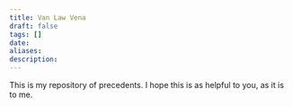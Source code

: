 ```yaml
---
title: Van Law Vena
draft: false
tags: []
date: 
aliases: 
description:
---
```

 
This is my repository of precedents. I hope this is as helpful to you, as it is to me.